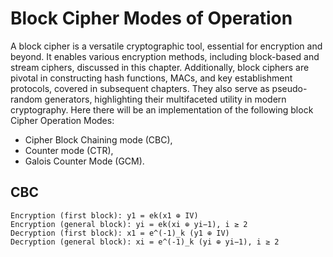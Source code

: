 # Block Cipher Modes of Operation

A block cipher is a versatile cryptographic tool, essential for encryption and beyond. It enables various encryption methods, including block-based and stream ciphers, discussed in this chapter. Additionally, block ciphers are pivotal in constructing hash functions, MACs, and key establishment protocols, covered in subsequent chapters. They also serve as pseudo-random generators, highlighting their multifaceted utility in modern cryptography. Here there will be an implementation of the following block Cipher Operation Modes:

* Cipher Block Chaining mode (CBC),
* Counter mode (CTR),
* Galois Counter Mode (GCM).

## CBC
```
Encryption (first block): y1 = ek(x1 ⊕ IV)
Encryption (general block): yi = ek(xi ⊕ yi−1), i ≥ 2
Decryption (first block): x1 = e^(-1)_k (y1 ⊕ IV)
Decryption (general block): xi = e^(-1)_k (yi ⊕ yi−1), i ≥ 2
```
